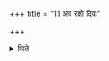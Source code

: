 +++
title = "11 अव रक्षो दिवः"

+++

<details><summary>थिते</summary>

11. With ava rakṣo divaḥ sapatnaṁ vadhyāsam... he strikes (pounds) (the rice or barley-grains).
</details>
